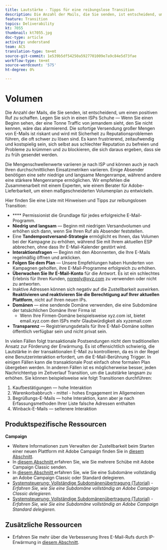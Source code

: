 ```yaml
---
title: Lautstärke - Tipps für eine reibungslose Transition
description: Die Anzahl der Mails, die Sie senden, ist entscheidend, um einen positiven Ruf zu schaffen. Erfahren Sie, was Sie mit der Transition gut machen können.
feature: Transition
topics: Deliverability
kt: 7055
thumbnail: kt7055.jpg
doc-type: article
activity: understand
team: ACS
translation-type: tm+mt
source-git-commit: 1e539b5df54250a5927701009e7a9c84e5d73fae
workflow-type: tm+mt
source-wordcount: '575'
ht-degree: 0%

---
```



# Volumen

Die Anzahl der Mails, die Sie senden, ist entscheidend, um einen positiven Ruf zu schaffen. Legen Sie sich in einen ISPs Schuhe — Wenn Sie einen Beginn sehen, der eine Tonne Traffic von jemandem sieht, den Sie nicht kennen, wäre das alarmierend. Die sofortige Versendung großer Mengen von E-Mails ist riskant und wird mit Sicherheit zu Reputationsproblemen führen, die oft schwer zu lösen sind. Es kann frustrierend, zeitaufwendig und kostspielig sein, sich selbst aus schlechter Reputation zu befreien und Probleme zu krümmen und zu blockieren, die sich daraus ergeben, dass sie zu früh gesendet werden.

Die Mengenschwellenwerte variieren je nach ISP und können auch je nach Ihren durchschnittlichen Einsatzmetriken variieren. Einige Absender benötigen eine sehr niedrige und langsame Mengenrampe, während andere eine stärkere Mengenrampe ermöglichen. Wir empfehlen die Zusammenarbeit mit einem Experten, wie einem Berater für Adobe-Lieferbarkeit, um einen maßgeschneiderten Volumenplan zu entwickeln.

Hier finden Sie eine Liste mit Hinweisen und Tipps zur reibungslosen Transition:

* **** Permissionist die Grundlage für jedes erfolgreiche E-Mail-Programm.
* **Niedrig und langsam** — Beginn mit niedrigen Versandvolumen und erhöhen sich dann, wenn Sie Ihren Ruf als Absender feststellen.
* Eine **Tandempostversand-Strategie** ermöglicht es Ihnen, das Volumen bei der Kampagne zu erhöhen, während Sie mit Ihrem aktuellen ESP abbrechen, ohne dass Ihr E-Mail-Kalender gestört wird.
* **Interaktionsfragen** — Beginn mit den Abonnenten, die Ihre E-Mails regelmäßig öffnen und anklicken.
* **Folgen Sie dem Plan** — Unsere Empfehlungen haben Hunderten von Kampagnen geholfen, ihre E-Mail-Programme erfolgreich zu erhöhen.
* **Überwachen Sie Ihr E-Mail-Konto** für die Antwort. Es ist ein schlechtes Erlebnis für Ihren Kunden, noreply@xyz.com zu verwenden oder nicht zu antworten.
* Inaktive Adressen können sich negativ auf die Zustellbarkeit auswirken. **Reaktivieren und reaktivieren Sie die Berechtigung auf Ihrer aktuellen Plattform**, nicht auf Ihren neuen IPs.
* **Domänen** — eine sendende Domäne verwenden, die eine Subdomäne der tatsächlichen Domäne Ihrer Firma ist
   * Wenn Ihre Firmen-Domäne beispielsweise xyz.com ist, bietet email.xyz.com den ISPs mehr Glaubwürdigkeit als xyzemail.com
* **Transparenz** — Registrierungsdetails für Ihre E-Mail-Domäne sollten öffentlich verfügbar sein und nicht privat sein.

In vielen Fällen folgt transaktionale Postsendungen nicht dem traditionellen Ansatz zur Förderung der Erwärmung. Es ist offensichtlich schwierig, die Lautstärke in der transaktionalen E-Mail zu kontrollieren, da es in der Regel eine Benutzerinteraktion erfordert, um die E-Mail-Berührung Trigger. In einigen Fällen kann die transaktionale Post einfach ohne formalen Plan übergeben werden. In anderen Fällen ist es möglicherweise besser, jeden Nachrichtentyp im Zeitverlauf Transition, um die Lautstärke langsam zu erhöhen. Sie können beispielsweise wie folgt Transitionen durchführen:

1. Kaufbestätigungen — hohe Interaktion
2. Warenkorbabbruch - mittel - hohes Engagement im Allgemeinen
3. Begrüßungs-E-Mails — hohe Interaktion, kann aber je nach Erfassungsmethoden Ihrer Liste falsche Adressen enthalten
4. Winback-E-Mails — seltenere Interaktion

## Produktspezifische Ressourcen

**Campaign**

* Weitere Informationen zum Verwalten der Zustellbarkeit beim Starten einer neuen Plattform mit Adobe Campaign finden Sie in [diesem Abschnitt](/help/additional-resources/ac-starting-new-platform.md).
* In [diesem Abschnitt ](https://experienceleague.adobe.com/docs/campaign-classic/using/sending-messages/key-steps-when-creating-a-delivery/steps-sending-the-delivery.html#sending-using-multiple-waves) erfahren Sie, wie Sie mehrere Schübe mit Adobe Campaign Classic senden.
* In [diesem Abschnitt ](/help/additional-resources/ac-domain-name-setup.md) erfahren Sie, wie Sie eine Subdomäne vollständig an Adobe Campaign Classic oder Standard delegieren.
* [Systemsteuerung: Vollständige Subdomänenübertragung (Tutorial)](https://experienceleague.corp.adobe.com/docs/campaign-classic-learn/control-panel/subdomains-and-certificates/subdomain-delegation.html)  -  *Erfahren Sie, wie Sie eine Subdomäne vollständig an Adobe Campaign Classic delegieren.*
* [Systemsteuerung: Vollständige Subdomänenübertragung (Tutorial)](https://experienceleague.corp.adobe.com/docs/campaign-standard-learn/control-panel/subdomains-and-certificates/subdomain-delegation.html)  -  *Erfahren Sie, wie Sie eine Subdomäne vollständig an Adobe Campaign Standard delegieren.*

## Zusätzliche Ressourcen

* Erfahren Sie mehr über die Verbesserung Ihres E-Mail-Rufs durch IP-Erwärmung in [diesem Abschnitt](/help/additional-resources/increase-reputation-with-ip-warming.md).
